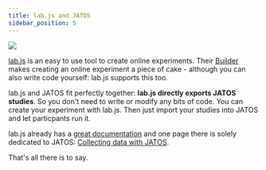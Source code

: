 ```yaml
---
title: lab.js and JATOS
sidebar_position: 5
---
```


<div style={{'float':'right', 'width':'200px'}}>

![](/img/labjs_logo.png)

</div>

[lab.js](https://lab.js.org/) is an easy to use tool to create online experiments. Their [Builder](https://labjs.felixhenninger.com/) makes creating an online experiment a piece of cake - although you can also write code yourself: lab.js supports this too.

lab.js and JATOS fit perfectly together: **lab.js directly exports JATOS studies**. So you don't need to write or modify any bits of code. You can create your experiment with lab.js. Then just import your studies into JATOS and let particpants run it. 

lab.js already has a [great documentation](https://labjs.readthedocs.io/en/latest/index.html) and one page there is solely dedicated to JATOS: [Collecting data with JATOS](https://labjs.readthedocs.io/en/latest/learn/deploy/3c-jatos.html).

That's all there is to say. 

